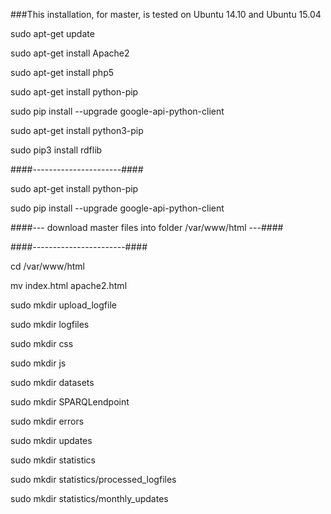 ###This installation, for master, is tested on Ubuntu 14.10 and Ubuntu 15.04

sudo apt-get update

sudo apt-get install Apache2

sudo apt-get install php5

sudo apt-get install python-pip

sudo pip install --upgrade google-api-python-client



sudo apt-get install python3-pip

sudo pip3 install rdflib

####----------------------####


sudo apt-get install python-pip

sudo pip install --upgrade google-api-python-client


####--- download master files into folder /var/www/html ---####


####-----------------------####


cd /var/www/html

mv index.html apache2.html

sudo mkdir upload_logfile

sudo mkdir logfiles

sudo mkdir css

sudo mkdir js

sudo mkdir datasets

sudo mkdir SPARQLendpoint

sudo mkdir errors

sudo mkdir updates

sudo mkdir statistics

sudo mkdir statistics/processed_logfiles

sudo mkdir statistics/monthly_updates



